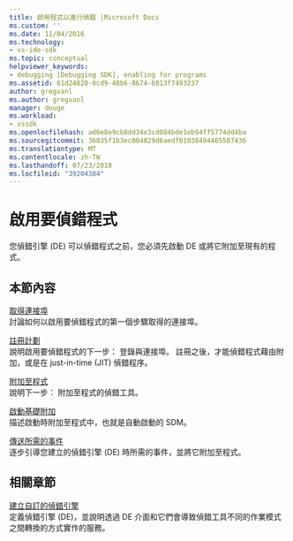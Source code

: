 ```yaml
---
title: 啟用程式以進行偵錯 |Microsoft Docs
ms.custom: ''
ms.date: 11/04/2016
ms.technology:
- vs-ide-sdk
ms.topic: conceptual
helpviewer_keywords:
- debugging [Debugging SDK], enabling for programs
ms.assetid: 61d24820-0cd9-48b6-8674-6813f7493237
author: gregvanl
ms.author: gregvanl
manager: douge
ms.workload:
- vssdk
ms.openlocfilehash: ad6e8e9cb8dd34e3cd084bde1eb94ff5774dd4ba
ms.sourcegitcommit: 36835f1b3ec004829d6aedf01938494465587436
ms.translationtype: MT
ms.contentlocale: zh-TW
ms.lasthandoff: 07/23/2018
ms.locfileid: "39204384"
---
```

# <a name="enable-a-program-to-be-debugged"></a>啟用要偵錯程式
您偵錯引擎 (DE) 可以偵錯程式之前，您必須先啟動 DE 或將它附加至現有的程式。  
  
## <a name="in-this-section"></a>本節內容  
 [取得連接埠](../../extensibility/debugger/getting-a-port.md)  
 討論如何以啟用要偵錯程式的第一個步驟取得的連接埠。  
  
 [註冊計劃](../../extensibility/debugger/registering-the-program.md)  
 說明啟用要偵錯程式的下一步： 登錄與連接埠。 註冊之後，才能偵錯程式藉由附加，或是在 just-in-time (JIT) 偵錯程序。  
  
 [附加至程式](../../extensibility/debugger/attaching-to-the-program.md)  
 說明下一步： 附加至程式的偵錯工具。  
  
 [啟動基礎附加](../../extensibility/debugger/launch-based-attachment.md)  
 描述啟動時附加至程式中，也就是自動啟動的 SDM。  
  
 [傳送所需的事件](../../extensibility/debugger/sending-the-required-events.md)  
 逐步引導您建立的偵錯引擎 (DE) 時所需的事件，並將它附加至程式。  
  
## <a name="related-sections"></a>相關章節  
 [建立自訂的偵錯引擎](../../extensibility/debugger/creating-a-custom-debug-engine.md)  
 定義偵錯引擎 (DE)，並說明透過 DE 介面和它們會導致偵錯工具不同的作業模式之間轉換的方式實作的服務。